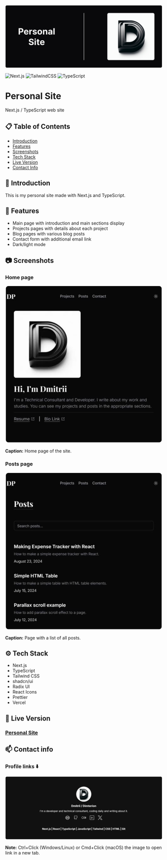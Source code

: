 <img src="./public/images/readme/personal_site_readme_header.svg" alt="Personal Site readme header" />

![Next.js](https://img.shields.io/badge/Next.js-000000?style=for-the-badge&logo=next.js&logoColor=white) ![TailwindCSS](https://img.shields.io/badge/Tailwind_CSS-38B2AC?style=for-the-badge&logo=tailwind-css&logoColor=white) ![TypeScript](https://img.shields.io/badge/TypeScript-007ACC?style=for-the-badge&logo=typescript&logoColor=white)

# Personal Site

Next.js / TypeScript web site

## 📋 Table of Contents

- [Introduction](#introduction)
- [Features](#features)
- [Screenshots](#screenshots)
- [Tech Stack](#tech-stack)
- [Live Version](#live-version)
- [Contact Info](#contact-info)

## <a id="introduction"></a>🔎 Introduction

This is my personal site made with Next.js and TypeScript.

## <a id="features"></a>📌 Features

- Main page with introduction and main sections display
- Projects pages with details about each project
- Blog pages with various blog posts
- Contact form with additional email link
- Dark/light mode

## <a id="screenshots"></a>📷 Screenshots

### Home page

<img src="./public/images/readme/personal_site_home_page.svg" alt="Personal Site home page" />

**Caption:** Home page of the site.

### Posts page

<img src="./public/images/readme/personal_site_posts_page.svg" alt="Personal Site posts page" />

**Caption:** Page with a list of all posts.

## <a id="tech-stack"></a>⚙️ Tech Stack

- Next.js
- TypeScript
- Tailwind CSS
- shadcn/ui
- Radix UI
- React Icons
- Prettier
- Vercel

## <a id="live-version"></a>🔗 Live Version

### [Personal Site](https://www.dimterion.com/)

## <a id="contact-info"></a>📫 Contact info

### Profile links ⬇️

<a href="https://linktr.ee/dimterion">
  <img src="https://raw.githubusercontent.com/Dimterion/Dimterion/1521172f216f8f90db6b3b986c1cbb19994847eb/images/bio_link_image.svg" alt="Dimterion profile links image" />
</a>

**Note:** Ctrl+Click (Windows/Linux) or Cmd+Click (macOS) the image to open link in a new tab.
